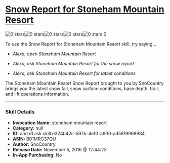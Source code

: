 # [Snow Report for Stoneham Mountain Resort](http://alexa.amazon.com/#skills/amzn1.ask.skill.e324b42c-597b-4ef0-a900-ad5819968984)
![0 stars](../../images/ic_star_border_black_18dp_1x.png)![0 stars](../../images/ic_star_border_black_18dp_1x.png)![0 stars](../../images/ic_star_border_black_18dp_1x.png)![0 stars](../../images/ic_star_border_black_18dp_1x.png)![0 stars](../../images/ic_star_border_black_18dp_1x.png) 0

To use the Snow Report for Stoneham Mountain Resort skill, try saying...

* *Alexa, open Stoneham Mountain Resort*

* *Alexa, ask Stoneham Mountain Resort for the snow report*

* *Alexa, ask Stoneham Mountain Resort for latest conditions*

The Stoneham Mountain Resort Snow Report brought to you by SnoCountry brings you the latest snow fall, snow surface conditions,  base depth, trail, and lift operations information.

***

### Skill Details

* **Invocation Name:** stoneham mountain resort
* **Category:** null
* **ID:** amzn1.ask.skill.e324b42c-597b-4ef0-a900-ad5819968984
* **ASIN:** B01MRG37QU
* **Author:** SnoCountry
* **Release Date:** November 5, 2016 @ 12:44:23
* **In-App Purchasing:** No
